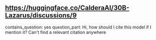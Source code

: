 ## https://huggingface.co/CalderaAI/30B-Lazarus/discussions/9

contains_question: yes
question_part: Hi, how should I cite this model if I mention it? Can't find a relevant citation anywhere